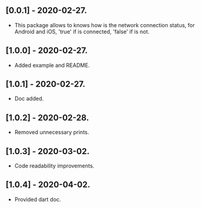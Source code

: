 ## [0.0.1] - 2020-02-27.

* This package allows to knows how is the network connection status, for Android and iOS, 'true' if is connected, 'false' if is not.

## [1.0.0] - 2020-02-27.

* Added example and README.

## [1.0.1] - 2020-02-27.

* Doc added.

## [1.0.2] - 2020-02-28.

* Removed unnecessary prints.

## [1.0.3] - 2020-03-02.

* Code readability improvements.

## [1.0.4] - 2020-04-02.

* Provided dart doc.